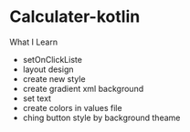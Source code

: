 # Calculater-kotlin
What I Learn
* setOnClickListe
* layout design 
* create new style 
* create gradient xml background 
* set text 
* create colors in values file 
* ching button style by background theame 
